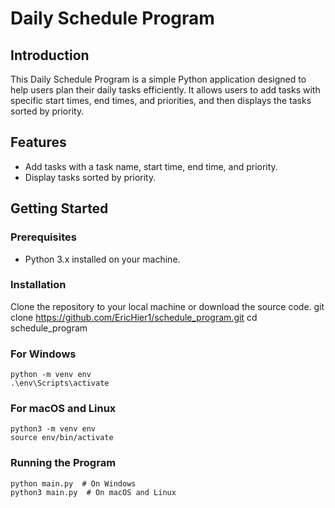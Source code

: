 # Daily Schedule Program

## Introduction
This Daily Schedule Program is a simple Python application designed to help users plan their daily tasks efficiently. It allows users to add tasks with specific start times, end times, and priorities, and then displays the tasks sorted by priority.

## Features
- Add tasks with a task name, start time, end time, and priority.
- Display tasks sorted by priority.

## Getting Started

### Prerequisites
- Python 3.x installed on your machine.

### Installation
Clone the repository to your local machine or download the source code.
    git clone https://github.com/EricHier1/schedule_program.git
    cd schedule_program

### For Windows
    python -m venv env
    .\env\Scripts\activate

### For macOS and Linux
    python3 -m venv env
    source env/bin/activate

### Running the Program
    python main.py  # On Windows
    python3 main.py  # On macOS and Linux


